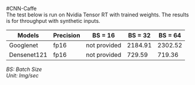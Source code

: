 #CNN-Caffe  
The test below is run on Nvidia Tensor RT with trained weights. The results is for throughput with synthetic inputs.  
  
| Models    | Precision | BS = 16 | BS = 32 | BS = 64 |  
|-----------|-----------|---------|---------|---------|  
| Googlenet | fp16|not provided |2184.91|2302.52|  
| Densenet121 | fp16|not provided |729.59|719.36|  
  
*BS: Batch Size*  
*Unit: Img/sec*  
  
  
